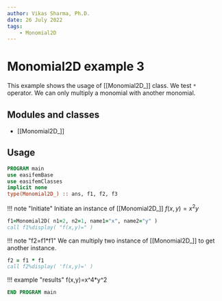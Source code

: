 ```yaml
---
author: Vikas Sharma, Ph.D.
date: 26 July 2022
tags:
    - Monomial2D
---
```


# Monomial2D example 3

This example shows the usage of [[Monomial2D_]] class. We test `*` operator. We can only multiply a monomial with another monomial.

## Modules and classes

- [[Monomial2D_]]

## Usage

```fortran
PROGRAM main
use easifemBase
use easifemClasses
implicit none
type(Monomial2D_) :: ans, f1, f2, f3
```

!!! note "Initiate"
Initiate an instance of [[Monomial2D_]]
$f(x,y)=x^2 y$

```fortran
f1=Monomial2D( n1=2, n2=1, name1="x", name2="y" )
call f1%display( "f(x,y)=" )
```

!!! note "f2=f1*f1"
We can multiply two instance of [[Monomial2D_]] to get another
instance.

```fortran
f2 = f1 * f1
call f2%display( 'f(x,y)=' )
```

!!! example "results"
f(x,y)=x^4*y^2

```fortran
END PROGRAM main
```
